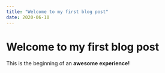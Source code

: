 ```yaml
---
title: "Welcome to my first blog post"
date: 2020-06-10
---
```


# Welcome to my first blog post
This is the beginning of an **awesome experience!**
